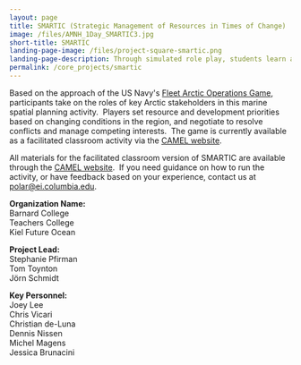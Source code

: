 ```yaml
---
layout: page
title: SMARTIC (Strategic Management of Resources in Times of Change) 
image: /files/AMNH_1Day_SMARTIC3.jpg
short-title: SMARTIC 
landing-page-image: /files/project-square-smartic.png
landing-page-description: Through simulated role play, students learn about the opportunities and risks facing key stakeholders in a rapidly changing Arctic.
permalink: /core_projects/smartic
---
```


Based on the approach of the US Navy's [Fleet Arctic Operations
Game](https://www.usnwc.edu/getattachment/Research---Gaming/War-Gaming/Documents/Publications/Game-Reports/FAOG-Game-Report-Final.pdf),
participants take on the roles of key Arctic stakeholders in this marine
spatial planning activity.  Players set resource and development
priorities based on changing conditions in the region, and negotiate to
resolve conflicts and manage competing interests.  The game is currently
available as a facilitated classroom activity via the [CAMEL
website](http://camelclimatechange.org/camel/activities/Game_SMARTIC_Arctic_Case_Study "SMARTIC on CAMEL").
 

All materials for the facilitated classroom version of SMARTIC are
available through the [CAMEL website](http://camelclimatechange.org/camel/activities/Game_SMARTIC_Arctic_Case_Study).
 If you need guidance on how to run the activity, or have feedback based
on your experience, contact us at polar@ei.columbia.edu.

**Organization Name:**  
Barnard College  
Teachers College  
Kiel Future Ocean  

**Project Lead:**  
Stephanie Pfirman  
Tom Toynton  
Jörn Schmidt  

**Key Personnel:**  
Joey Lee  
Chris Vicari  
Christian de-Luna  
Dennis Nissen  
Michel Magens  
Jessica Brunacini  

